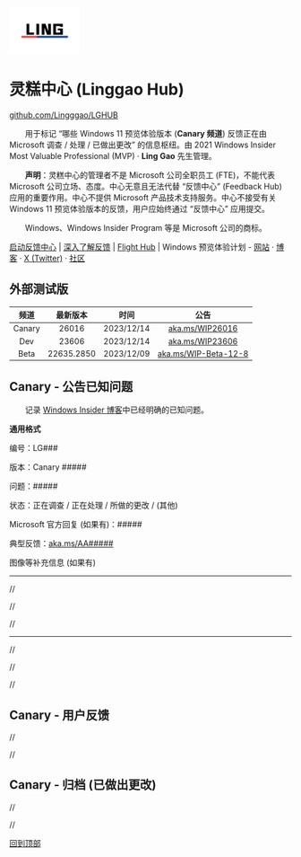 <img src="Images/LING.png" width = "25%" />

# 灵糕中心 (Linggao Hub)

[github.com/Lingggao/LGHUB](https://github.com/Lingggao/LGHUB)

&emsp;&emsp;用于标记 “哪些 Windows 11 预览体验版本 (**Canary 频道**) 反馈正在由 Microsoft 调查 / 处理 / 已做出更改” 的信息枢纽。由 2021 Windows Insider Most Valuable Professional (MVP) · **Ling Gao** 先生管理。

&emsp;&emsp;**声明**：灵糕中心的管理者不是 Microsoft 公司全职员工 (FTE)，不能代表 Microsoft 公司立场、态度。中心无意且无法代替 “反馈中心” (Feedback Hub) 应用的重要作用。中心不提供 Microsoft 产品技术支持服务。中心不接受有关 Windows 11 预览体验版本的反馈，用户应始终通过 “反馈中心” 应用提交。

&emsp;&emsp;Windows、Windows Insider Program 等是 Microsoft 公司的商标。

[启动反馈中心](https://aka.ms/fbh) | [深入了解反馈](https://learn.microsoft.com/zh-cn/windows-insider/feedback) | [Flight Hub](https://learn.microsoft.com/en-us/windows-insider/flight-hub) | Windows 预览体验计划 - [网站](https://www.microsoft.com/zh-cn/windowsinsider) · [博客](https://blogs.windows.com/windows-insider) · [X (Twitter)](https://twitter.com/windowsinsider) · [社区](https://answers.microsoft.com/zh-hans/insider/forum)

## 外部测试版

|  频道  |  最新版本  |    时间    |                         公告                         |
| :----: | :--------: | :--------: | :--------------------------------------------------: |
| Canary |   26016    | 2023/12/14 |      [aka.ms/WIP26016](https://aka.ms/WIP26016)      |
|  Dev   |   23606    | 2023/12/14 |      [aka.ms/WIP23606](https://aka.ms/WIP23606)      |
|  Beta  | 22635.2850 | 2023/12/09 | [aka.ms/WIP-Beta-12-8](https://aka.ms/WIP-Beta-12-8) |

## Canary - 公告已知问题

&emsp;&emsp;记录 [Windows Insider 博客](https://blogs.windows.com/windows-insider)中已经明确的已知问题。

**通用格式**

编号：LG###

版本：Canary #####

问题：#####

状态：正在调查 / 正在处理 / 所做的更改 / (其他)

Microsoft 官方回复 (如果有)：#####

典型反馈：[aka.ms/AA#####](https://aka.ms/fbh)

图像等补充信息 (如果有)

---

//

//

//

---

//

//

//

## Canary - 用户反馈

//

//

## Canary - 归档 (已做出更改)

//

//

[回到顶部](https://github.com/Lingggao/LGHUB#%E7%81%B5%E7%B3%95%E4%B8%AD%E5%BF%83-linggao-hub)